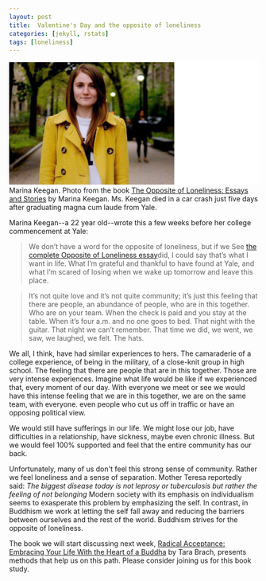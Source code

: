 ```yaml
---
layout: post
title:  Valentine's Day and the opposite of loneliness
categories: [jekyll, rstats]
tags: [loneliness]
---
```

[<img class='fullwidth' src='/img/keegan.png'/>](/img/keegan.png)<span class='marginnote'>Marina Keegan. Photo from the book [The Opposite of Loneliness: Essays and Stories](http://www.amazon.com/Opposite-Loneliness-Essays-Stories/dp/1476753911/ref=sr_1_1?ie=UTF8&qid=1455501362&sr=8-1&keywords=the+opposite+of+loneliness) by Marina Keegan. Ms. Keegan died in a car crash just five days after graduating magna cum laude from Yale.</span>

Marina Keegan--a 22 year old--wrote this a few weeks before her college commencement at Yale:

>We don’t have a word for the opposite of loneliness, but if we <span class='marginnote'>See [the complete Opposite of Loneliness essay](http://yaledailynews.com/blog/2012/05/27/keegan-the-opposite-of-loneliness/)</span>did, I could say that’s what I want in life. What I’m grateful and thankful to have found at Yale, and what I’m scared of losing when we wake up tomorrow and leave this place.



>It’s not quite love and it’s not quite community; it’s just this feeling that there are people, an abundance of people, who are in this together. Who are on your team. When the check is paid and you stay at the table. When it’s four a.m. and no one goes to bed. That night with the guitar. That night we can’t remember. That time we did, we went, we saw, we laughed, we felt. The hats.

We all, I think, have had similar experiences to hers. The camaraderie of a college experience, of  being in the military, of a close-knit group in high school. The feeling that there are people that are in this together. Those are very intense experiences. Imagine what life would be like if we experienced that, every moment of our day. With everyone we meet or see we would have this intense feeling that we are in this together, we are on the same team, with everyone. even people who cut us off in traffic or have an opposing political view.  

We would still have sufferings in our life. We might lose our job, have difficulties in a relationship, have sickness, maybe even chronic illness. But we would feel 100% supported and feel that the entire community has our back.

Unfortunately, many of us don't feel this strong sense of community. Rather we feel loneliness and a sense of separation. Mother Teresa reportedly said: *The biggest disease today is not leprosy or tuberculosis but rather the feeling of not belonging* 
Modern society with its emphasis on individualism seems to exasperate this problem by emphasizing the self. In contrast, in Buddhism we work at letting the self fall away and reducing the barriers between ourselves and the rest of the world.  Buddhism strives for the opposite of loneliness. 

The book we will start discussing next week, [Radical Acceptance: Embracing Your Life With the Heart of a Buddha](http://www.amazon.com/Radical-Acceptance-Embracing-Heart-Buddha/dp/0553380990/ref=sr_1_1?s=books&ie=UTF8&qid=1455190721&sr=1-1&keywords=radical+acceptance) by Tara Brach, presents methods that help us on this path. Please consider joining us for this book study.